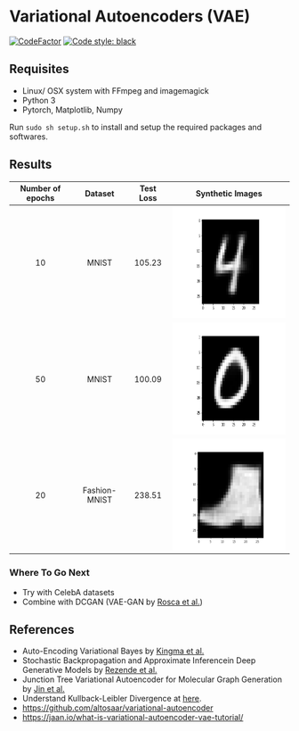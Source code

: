 # Variational Autoencoders (VAE)
[![CodeFactor](https://www.codefactor.io/repository/github/lunayht/vae/badge)](https://www.codefactor.io/repository/github/lunayht/vae) [![Code style: black](https://img.shields.io/badge/code%20style-black-000000.svg)](https://github.com/psf/black)

## Requisites
* Linux/ OSX system with FFmpeg and imagemagick
* Python 3
* Pytorch, Matplotlib, Numpy

Run ```sudo sh setup.sh``` to install and setup the required packages and softwares.

## Results
| Number of epochs | Dataset | Test Loss | Synthetic Images |
|    :-------:     |  :---:  |   :---:   | ------ |
| 10 | MNIST | 105.23 | <img src="vae0.gif" width="300" height="200"/> |
| 50 | MNIST | 100.09 | <img src="vae1.gif" width="300" height="200"/> |
| 20 | Fashion-MNIST | 238.51 | <img src="vae2.gif" width="300" height="200"/> |

### Where To Go Next
* Try with CelebA datasets
* Combine with DCGAN (VAE-GAN by [Rosca et al.](https://arxiv.org/pdf/1706.04987.pdf))

## References
* Auto-Encoding Variational Bayes by [Kingma et al.](https://arxiv.org/pdf/1312.6114.pdf)
* Stochastic Backpropagation and Approximate Inferencein Deep Generative Models by [Rezende et al.](https://arxiv.org/pdf/1401.4082.pdf)
* Junction Tree Variational Autoencoder for Molecular Graph Generation by [Jin et al.](https://arxiv.org/pdf/1802.04364.pdf)
* Understand Kullback-Leibler Divergence at [here](https://www.countbayesie.com/blog/2017/5/9/kullback-leibler-divergence-explained).
* https://github.com/altosaar/variational-autoencoder
* https://jaan.io/what-is-variational-autoencoder-vae-tutorial/